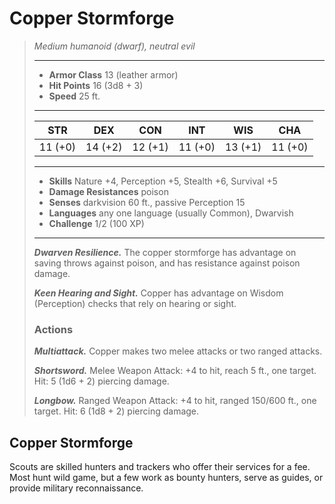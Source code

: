 # Copper Stormforge
>*Medium humanoid (dwarf), neutral evil*
>___
>- **Armor Class** 13 (leather armor)
>- **Hit Points** 16 (3d8 + 3)
>- **Speed** 25 ft. 
>___
>|STR|DEX|CON|INT|WIS|CHA|
>|:---:|:---:|:---:|:---:|:---:|:---:|
>|11 (+0)|14 (+2)|12 (+1)|11 (+0)|13 (+1)|11 (+0)|
>___
>- **Skills** Nature +4, Perception +5, Stealth +6, Survival +5
>- **Damage Resistances** poison
>- **Senses** darkvision 60 ft., passive Perception 15
>- **Languages** any one language (usually Common), Dwarvish
>- **Challenge** 1/2 (100 XP)
>___
>***Dwarven Resilience.*** The copper stormforge has advantage on saving throws against poison, and has resistance against poison damage.  
>
>***Keen Hearing and Sight.*** Copper has advantage on Wisdom (Perception) checks that rely on hearing or sight.  
>
>### Actions
>***Multiattack.*** Copper makes two melee attacks or two ranged attacks.  
>
>***Shortsword.*** Melee Weapon Attack: +4 to hit, reach 5 ft., one target. Hit: 5 (1d6 + 2) piercing damage.  
>
>***Longbow.*** Ranged Weapon Attack: +4 to hit, ranged 150/600 ft., one target. Hit: 6 (1d8 + 2) piercing damage.
## Copper Stormforge
Scouts are skilled hunters and trackers who offer their services for a fee. Most hunt wild game, but a few work as bounty hunters, serve as guides, or provide military reconnaissance.